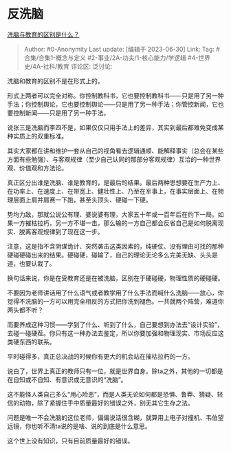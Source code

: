 # 反洗脑
[洗脑与教育的区别是什么？](https://www.zhihu.com/question/588206721/answer/3096678542)

> Author: #0-Anonymity
> Last update: [编辑于 2023-06-30]
> Link:
> Tag: #合集/合集1-概念与定义 #2-事业/2A-功夫/1-核心能力/学逻辑 #4-世界史/4A-社科/教育 
> 评论区:
> 泛讨论:

洗脑和教育的区别不是在形式上的。

形式上两者可以完全对称。你控制教科书，它也要控制教科书——只是用了另一种手法；你控制舆论，它也要控制舆论——只是用了另一种手法；你管控新闻，它也要控制新闻——只是用了另一种手法。

说张三是洗脑而李四不是，如果仅仅只用手法上的差异，其实到最后都难免变成某种实质上的双重标准。

其实大家都在讲和维护一套从自己的视角看去逻辑通顺、能解释事实（总会在某些方面有些勉强）、与客观规律（至少自己认同的那部分客观规律）互洽的一种世界观、价值观和方法论。

真正区分出谁是洗脑、谁是教育的，是最后的结果。最后两种思想要在生产力上、在功率上、在速度上、在带宽上、健壮性上、乃至在军事上，在事实层面上、在物理层面上肩并肩赛一下跑，甚至头顶头、硬碰一下硬。

势均力敌，那就公说公有理、婆说婆有理，大家五十年或一百年后在约下一局。如果一方摧枯拉朽，另一方不堪一击，那么输的一方自己都会反省自己是如何脱离现实、脱离客观规律到了现在这一步。

注意，这是指不含阴谋诡计、突然袭击这类因素的，纯硬仗、没有理由可找的那种硬碰硬碰出来的结果。硬碰硬，碰输了，自己的理论无论多么完美无缺、头头是道，也要认栽了。

换句话来说，你是在受教育还是在被洗脑，区别在于硬碰硬，物理性质的硬碰硬。

不要因为老师讲话用了什么语气或者教学用了什么手法而喊什么洗脑——放心，你觉得不洗脑的一方可以用完全相反的方式把你洗到褪色。一共就两个阵营，难道你两头都不听？

而要养成这种习惯——学到了什么、听到了什么，自己要想到办法去“设计实验”，去碰一碰硬茬。你只有这一种办法去鉴定，所以你要加强和物理现实、市场反应这类硬东西的联系。

平时碰得多，真正总决战的时候你有更大的机会站在摧枯拉朽的一方。

说白了，世界上真正的教师只有一位，就是世界自身。除ta之外，其他的一切都是在自知或不自知、有意识或无意识的“洗脑”。

这不能怪人类自己多么“用心险恶”，而是人类无论如何都是恐惧、鲁莽、猜疑、轻信的动物，除了紧握住手中质量最好的错误之外，别无其它生存之法。

问题是唯一不会洗脑的这位老师，偏偏说话很含糊，就算用上电子对撞机、韦伯望远镜，你也听不清ta说的是啥、说的到底是什么意思。

这个世上没有知识，只有目前质量最好的错误。